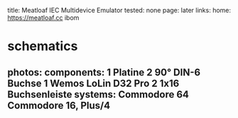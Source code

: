 title: Meatloaf IEC Multidevice Emulator
tested: none
page: later
links:
    home: https://meatloaf.cc
    ibom
#    schematics
photos:
components:
    1 Platine
    2 90° DIN-6 Buchse
    1 Wemos LoLin D32 Pro
    2 1x16 Buchsenleiste
systems:
    Commodore 64
    Commodore 16, Plus/4
---
